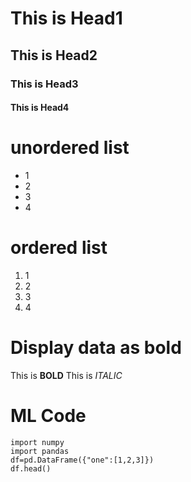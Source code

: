 # This is Head1
## This is Head2
### This is Head3
#### This is Head4

# unordered list
* 1
* 2
* 3
* 4

# ordered list
1. 1
2. 2
3. 3
4. 4

# Display data as bold
This is **BOLD**
This is *ITALIC*

# ML Code

    import numpy
    import pandas
    df=pd.DataFrame({"one":[1,2,3]})
    df.head()
